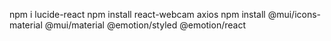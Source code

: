 npm i lucide-react
npm install react-webcam axios
npm install @mui/icons-material @mui/material @emotion/styled @emotion/react
